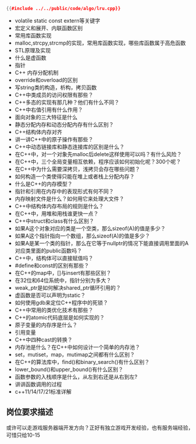 ```c++
{{#include ../../public/code/algo/lru.cpp}}
```

- volatile static const extern等关键字
- 宏定义和展开、内联函数区别
- 常用库函数实现
- malloc,strcpy,strcmp的实现，常用库函数实现，哪些库函数属于高危函数
- STL原理及实现
- 什么是虚函数
- 指针
- C++ 内存分配机制
- override和overload的区别
- 写string类的构造，析构，拷贝函数
- C++中类成员的访问权限有那些？
- C++多态的实现有那几种？他们有什么不同？
- C++中右值引用有什么作用？
- 面向对象的三大特征是什么
- 静态分配内存和动态分配内存有什么区别？
- C++结构体内存对齐
- 讲一讲C++中的原子操作有那些？
- C++中动态链接库和静态连接库的区别是什么？
- 在C++中，对一个对象先malloc后delete这样使用可以吗？有什么风险？
- 在C++中，三个全局变量相互依赖，程序应该如何初始化呢？300个呢？
- 在C++中为什么需要深拷贝，浅拷贝会存在哪些问题？
- 如何构造一个类使得只能在堆上或者栈上分配内存？
- 什么是C++的内存模型？
- 指针和引用在内存中的表现形式有何不同？
- 内存映射文件是什么？如何用它来处理大文件？
- C++中结构体内存布局的规则是什么？
- 在C++中，用堆和用栈谁更快一点？
- C++中struct和class有什么区别？
- 如果A这个对象对应的类是一个空类，那么sizeof(A)的值是多少？
- 如果A这个指针指向一个数组，那么sizeof(A)的值是多少？
- 如果A是某一个类的指针，那么在它等于nullptr的情况下能直接调用里面的A对应类里面的public函数吗？
- C++中，结构体可以直接赋值吗？
- #define和const的区别有那些？
- 在C++的map中，[]与insert有那些区别？
- 在32位和64位系统中，指针分别为多大？
- weak_ptr是如何解决shared_ptr循环引用的？
- 虚函数是否可以声明为static？
- 如何使用gdb来定位C++程序中的死锁？
- C++中常用的类优化技术有那些？
- C++的atomic代码底层是如何实现的？
- 原子变量的内存序是什么？
- 引用变量
- C++中四种cast的转换？
- 内存池是什么？在C++中如何设计一个简单的内存池？
- set，mutiset，map，mutimap之间都有什么区别？
- 在C++的算法库中，find()和binary_search()有什么区别？
- lower_bound()和upper_bound()有什么区别？
- 函数参数的入栈顺序是什么，从左到右还是从右到左?
- 讲讲函数调用的过程
- c++11/14/17/21标准详解

## 岗位要求描述

或许可以走游戏服务器端开发方向？正好有独立游戏开发经验，也有服务端经验，可惜只给10-15

